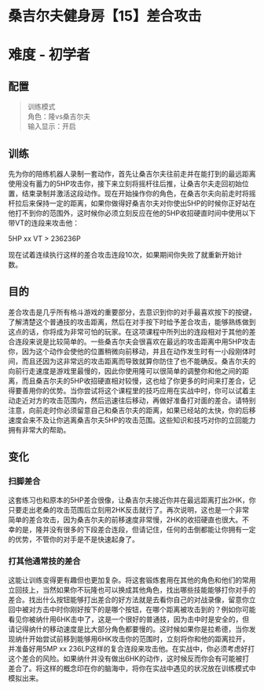# 桑吉尔夫健身房【15】差合攻击
# 难度 - 初学者
## 配置
> 训练模式  
> 角色：隆vs桑吉尔夫  
> 输入显示：开启  

## 训练
先为你的陪练机器人录制一套动作，首先让桑吉尔夫往前走并在能打到的最远距离使用没有蓄力的5HP攻击你，接下来立刻将摇杆往后推，让桑吉尔夫走回初始位置，结束录制并激活这段动作。现在开始操作你的角色，在桑吉尔夫向前走时将摇杆拉后来保持一定的距离，如果你做得好桑吉尔夫对你使出5HP的时候你正好站在他打不到你的范围外，这时候你必须立刻反应在他的5HP收招硬直时间中使用以下带VT的连段来攻击他：

5HP xx VT > 236236P

现在试着连续执行这样的差合攻击连段10次，如果期间你失败了就重新开始计数。

## 目的
差合攻击是几乎所有格斗游戏的重要部分，去意识到你的对手最喜欢按下的按键，了解清楚这个普通技的攻击距离，然后在对手按下时给予差合攻击，能够熟练做到这点的话，你将成为非常可怕的玩家。在这项课程中所列出的连段相对于其他的差合连段来说是比较简单的。一些桑吉尔夫会很喜欢在最远的攻击距离中用5HP攻击你，因为这个动作会使他的位置稍微向前移动，并且在动作发生时有一小段刚体时间，而且还因为这非常远的攻击距离而导致就算你防住了也不能确反。桑吉尔夫的向前行走速度是游戏里最慢的，因此你使用隆可以很简单的调整你和他之间的距离，而且桑吉尔夫的5HP收招硬直相对较慢，这也给了你更多的时间来打差合，记得要善用你的优势。当你尝试将这个课程里的技巧应用在实战中时，你可以试着主动走近对方的攻击范围内，然后迅速往后移动，再做好准备打对面的差合。请特别注意，向前走时你必须留意自己和桑吉尔夫的距离，如果已经站的太快，你的后移速度会来不及让你逃离桑吉尔夫5HP的攻击范围。这些知识和技巧对你的立回能力拥有非常大的帮助。

## 变化
### 扫脚差合
这套练习也和原本的5HP差合很像，让桑吉尔夫接近你并在最远距离打出2HK，你只要走出老桑的攻击范围后立刻用2HK反击就行了。再次说明，这也是一个非常简单的差合攻击，因为桑吉尔夫的前移速度非常慢，2HK的收招硬直也很大。不幸的是，隆并没有很多的下段差合连段，但请记住，任何的击倒都能让你拥有一定的优势，不管你的对手是不是快速起身了。

### 打其他通常技的差合
这能让训练变得更有趣但也更加复杂。将这套锻炼套用在其他的角色和他们的常用立回技上，当然如果你不玩隆也可以换成其他角色，找出哪些技能能够打你对手的差合。找出什么按钮能够打出差合的好方法就是去看你自己的对战录像，留意你立回中被对方击中时你刚好按下的是哪个按钮，在哪个距离被攻击到的？例如你可能看见你被纳什用6HK击中了，这是一个很好的普通技，因为击中时是安全的，但请记得纳什的移动速度是比大部分角色都要慢的。这时候如果你是拉希德，当你发现纳什开始尝试前移到能够用6HK攻击你的范围时，立刻将你和他的距离拉开，并准备好用5MP xx 236LP这样的复合连段来攻击他。在实战中，你必须考虑好打这个差合的风险。如果纳什并没有做出6HK的动作，这时候反而你会有可能被打差合了。将这样的概念印在你的脑海中，将你在实战中遇见的状况放在训练模式中模拟出来。
